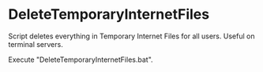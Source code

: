 # DeleteTemporaryInternetFiles

Script deletes everything in Temporary Internet Files for all users. Useful on terminal servers.

Execute "DeleteTemporaryInternetFiles.bat".